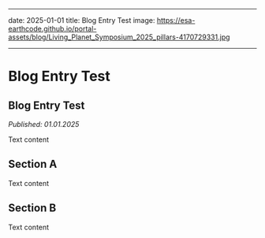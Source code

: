 
---
date: 2025-01-01
title: Blog Entry Test
image: https://esa-earthcode.github.io/portal-assets/blog/Living_Planet_Symposium_2025_pillars-4170729331.jpg

---

# Blog Entry Test <!--{ as="img" mode="hero" src="https://esa-earthcode.github.io/portal-assets/blog/Living_Planet_Symposium_2025_pillars-4170729331.jpg" }-->

## Blog Entry Test
*Published: 01.01.2025*

Text content

## Section A
Text content

## Section B
Text content
        
